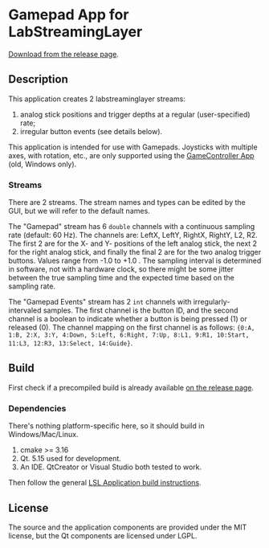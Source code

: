 # Gamepad App for LabStreamingLayer

[Download from the release page](https://github.com/labstreaminglayer/App-Gamepad/releases).

## Description

This application creates 2 labstreaminglayer streams:
1. analog stick positions and trigger depths at a regular (user-specified) rate;
2. irregular button events (see details below).

This application is intended for use with Gamepads. Joysticks with multiple axes, with rotation, etc., are only supported using the [GameController App](https://github.com/labstreaminglayer/App-GameController) (old, Windows only).

### Streams

There are 2 streams. The stream names and types can be edited by the GUI, but we will refer to the default names.

The "Gamepad" stream has 6 `double` channels with a continuous sampling rate (default: 60 Hz).
The channels are: LeftX, LeftY, RightX, RightY, L2, R2. The first 2 are for the X- and Y- positions of the left analog stick, the next 2 for the right analog stick, and finally the final 2 are for the two analog trigger buttons. Values range from -1.0 to +1.0 .
The sampling interval is determined in software, not with a hardware clock, so there might be some jitter between the true sampling time and the expected time based on the sampling rate.

The "Gamepad Events" stream has 2 `int` channels with irregularly-intervaled samples. The first channel is the button ID, and the second channel is a boolean to indicate whether a button is being pressed (1) or released (0). The channel mapping on the first channel is as follows: `{0:A, 1:B, 2:X, 3:Y, 4:Down, 5:Left, 6:Right, 7:Up, 8:L1, 9:R1, 10:Start, 11:L3, 12:R3, 13:Select, 14:Guide}`.

## Build

First check if a precompiled build is already available [on the release page](https://github.com/labstreaminglayer/App-Gamepad/releases).

### Dependencies

There's nothing platform-specific here, so it should build in Windows/Mac/Linux.

1. cmake >= 3.16
1. Qt. 5.15 used for development.
1. An IDE. QtCreator or Visual Studio both tested to work.

Then follow the general [LSL Application build instructions](https://labstreaminglayer.readthedocs.io/dev/app_build.html).

## License

The source and the application components are provided under the MIT license,
but the Qt components are licensed under LGPL.
